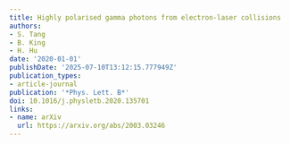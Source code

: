 ```yaml
---
title: Highly polarised gamma photons from electron-laser collisions
authors:
- S. Tang
- B. King
- H. Hu
date: '2020-01-01'
publishDate: '2025-07-10T13:12:15.777949Z'
publication_types:
- article-journal
publication: '*Phys. Lett. B*'
doi: 10.1016/j.physletb.2020.135701
links:
- name: arXiv
  url: https://arxiv.org/abs/2003.03246
---
```


